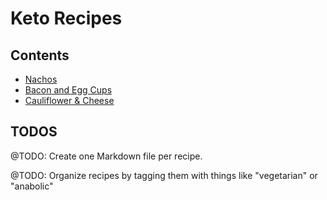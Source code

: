 # Keto Recipes

## Contents

- [Nachos](https://github.com/DevLifts/keto/blob/master/recipes/nachos.md)
- [Bacon and Egg Cups](https://github.com/DevLifts/keto/blob/master/recipes/bacon-and-egg-cups.md)
- [Cauliflower & Cheese](https://github.com/DevLifts/keto/blob/master/recipes/cauliflower-and-cheese.md)

## TODOS

@TODO: Create one Markdown file per recipe.

@TODO: Organize recipes by tagging them with things like "vegetarian" or "anabolic"
